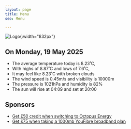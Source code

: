 ```yaml
---
layout: page
title: Menu
seo: Menu

---
```


![Logo](/images/logo.jpg){:width="832px"}

<!-- weather_marker starts -->
## On Monday, 19 May 2025

- The average temperature today is 8.23˚C,
- With highs of 8.87˚C and lows of 7.6˚C,
- It may feel like 8.23˚C with broken clouds
- The wind speed is 0.45m/s and visibility is 10000m
- The pressure is 1021hPa and humidity is 82%
- The sun will rise at 04:09 and set at 20:00

<!-- weather_marker ends -->

## Sponsors

- [Get £50 credit when switching to Octopus Energy](https://bit.ly/3oD1nnS)
- [Get £75 when taking a 1000mb YouFibre broadband plan](https://aklam.io/91zWhU?)
